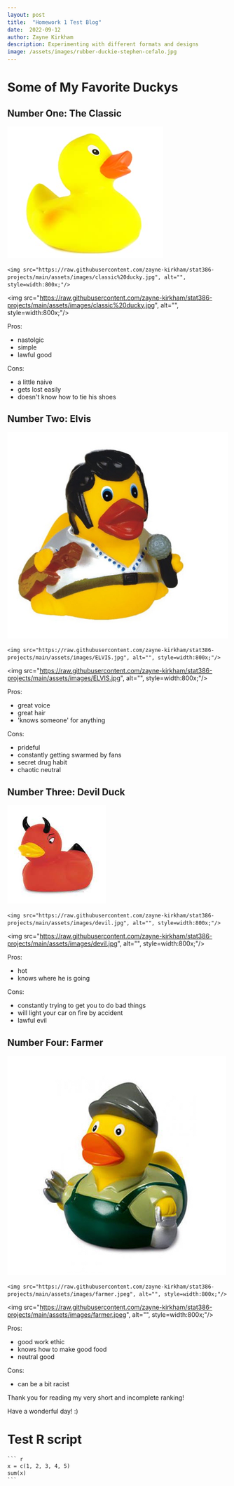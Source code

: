 ```yaml
---
layout: post
title:  "Homework 1 Test Blog"
date:  2022-09-12
author: Zayne Kirkham
description: Experimenting with different formats and designs
image: /assets/images/rubber-duckie-stephen-cefalo.jpg
---
```


# Some of My Favorite Duckys

## Number One: The Classic

![Figure](https://raw.githubusercontent.com/zayne-kirkham/stat386-projects/main/assets/images/classic%20ducky.jpg)

`<img src="https://raw.githubusercontent.com/zayne-kirkham/stat386-projects/main/assets/images/classic%20ducky.jpg", alt="", style=width:800x;"/>`

<img src="https://raw.githubusercontent.com/zayne-kirkham/stat386-projects/main/assets/images/classic%20ducky.jpg", alt="", style=width:800x;"/>


Pros:
 - nastolgic
 - simple
 - lawful good

Cons:
 - a little naive
 - gets lost easily
 - doesn't know how to tie his shoes

## Number Two: Elvis

![Figure](https://raw.githubusercontent.com/zayne-kirkham/stat386-projects/main/assets/images/ELVIS.jpg)

`<img src="https://raw.githubusercontent.com/zayne-kirkham/stat386-projects/main/assets/images/ELVIS.jpg", alt="", style=width:800x;"/>`

<img src="https://raw.githubusercontent.com/zayne-kirkham/stat386-projects/main/assets/images/ELVIS.jpg", alt="", style=width:800x;"/>

Pros:
 - great voice
 - great hair
 - 'knows someone' for anything
 
Cons:
 - prideful
 - constantly getting swarmed by fans
 - secret drug habit
 - chaotic neutral
 
## Number Three: Devil Duck

![Figure](https://raw.githubusercontent.com/zayne-kirkham/stat386-projects/main/assets/images/devil.jpg)

`<img src="https://raw.githubusercontent.com/zayne-kirkham/stat386-projects/main/assets/images/devil.jpg", alt="", style=width:800x;"/>`
 
<img src="https://raw.githubusercontent.com/zayne-kirkham/stat386-projects/main/assets/images/devil.jpg", alt="", style=width:800x;"/>

Pros:
 - hot
 - knows where he is going

Cons:
 - constantly trying to get you to do bad things
 - will light your car on fire by accident
 - lawful evil
 
## Number Four: Farmer
 
 ![Figure](https://raw.githubusercontent.com/zayne-kirkham/stat386-projects/main/assets/images/farmer.jpeg)
 
`<img src="https://raw.githubusercontent.com/zayne-kirkham/stat386-projects/main/assets/images/farmer.jpeg", alt="", style=width:800x;"/>`
 
<img src="https://raw.githubusercontent.com/zayne-kirkham/stat386-projects/main/assets/images/farmer.jpeg", alt="", style=width:800x;"/>
 
 Pros:
  - good work ethic
  - knows how to make good food
  - neutral good
 
 Cons:
  - can be a bit racist
  
 
 Thank you for reading my very short and incomplete ranking! 
 
 Have a wonderful day! :)
 
 
 # Test R script
 
 ````
 ``` r
 x = c(1, 2, 3, 4, 5)
 sum(x)
 ```
 ````

